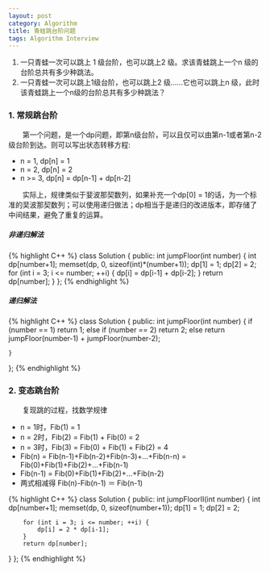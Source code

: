 ```yaml
---
layout: post
category: Algorithm
title: 青蛙跳台阶问题
tags: Algorithm Interview
---
```


1. 一只青蛙一次可以跳上 1 级台阶，也可以跳上2 级。求该青蛙跳上一个n 级的台阶总共有多少种跳法。
2. 一只青蛙一次可以跳上1级台阶，也可以跳上2 级……它也可以跳上n 级，此时该青蛙跳上一个n级的台阶总共有多少种跳法？

<!--more-->

### 1. 常规跳台阶

&emsp;&emsp;第一个问题，是一个dp问题，即第n级台阶，可以且仅可以由第n-1或者第n-2级台阶到达。则可以写出状态转移方程:
   
* n = 1, dp[n] = 1
* n = 2, dp[n] = 2
* n >= 3, dp[n] = dp[n-1] + dp[n-2] 

&emsp;&emsp;实际上，规律类似于婓波那契数列，如果补充一个dp[0] = 1的话，为一个标准的奜波那契数列；可以使用递归做法；dp相当于是递归的改进版本，即存储了中间结果，避免了重复的运算。

##### 非递归解法
{% highlight C++ %}
class Solution {
public:
  int jumpFloor(int number) {
    int dp[number+1];
        memset(dp, 0, sizeof(int)*(number+1));
        dp[1] = 1;
        dp[2] = 2;
        for (int i = 3; i <= number; ++i) {
            dp[i] = dp[i-1] + dp[i-2];
        }
        return dp[number];
  }
};
{% endhighlight %}

##### 递归解法
{% highlight C++ %}
class Solution {
public:
	int jumpFloor(int number) {
        if (number == 1)
            return 1;
        else if (number == 2)
            return 2;
        else
            return jumpFloor(number-1) + jumpFloor(number-2);
		
	}
};
{% endhighlight %}


### 2. 变态跳台阶

&emsp;&emsp;复现跳的过程，找数学规律

* n = 1时，Fib(1) = 1
* n = 2时，Fib(2) = Fib(1) + Fib(0) = 2
* n = 3时，Fib(3) = Fib(0) + Fib(1) + Fib(2) = 4
* Fib(n) = Fib(n-1)+Fib(n-2)+Fib(n-3)+...+Fib(n-n) = Fib(0)+Fib(1)+Fib(2)+...+Fib(n-1)
* Fib(n-1) = Fib(0)+Fib(1)+Fib(2)+...+Fib(n-2)
* 两式相减得 Fib(n)-Fib(n-1) ＝ Fib(n-1) 

{% highlight C++ %}
class Solution {
public:
  int jumpFloorII(int number) {
    int dp[number+1];
        memset(dp, 0, sizeof(number+1));
        dp[1] = 1;
        dp[2] = 2;
         
        for (int i = 3; i <= number; ++i) {
            dp[i] = 2 * dp[i-1];
        }
        return dp[number];
  }
};
{% endhighlight %}